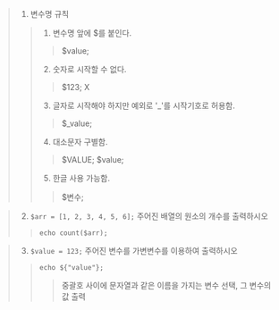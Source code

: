 >1. 변수명 규칙
>> 1. 변수명 앞에 $를 붙인다.
>>> $value;
>> 2. 숫자로 시작할 수 없다.
>>> $123; X
>> 3. 글자로 시작해야 하지만 예외로 '_'를 시작기호로 허용함.
>>> $_value;
>> 4. 대소문자 구별함.
>>> $VALUE; $value;
>> 5. 한글 사용 가능함.
>>> $변수;

>2. ```$arr = [1, 2, 3, 4, 5, 6];``` 주어진 배열의 원소의 개수를 출력하시오
>> ```echo count($arr);```

>3. ```$value = 123;``` 주어진 변수를 가변변수를 이용하여 출력하시오
>> ```echo ${"value"};```
>>> 중괄호 사이에 문자열과 같은 이름을 가지는 변수 선택, 그 변수의 값 출력